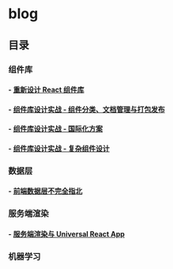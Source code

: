 # blog
## 目录
### 组件库
#### - [重新设计 React 组件库](https://github.com/AlanWei/blog/issues/1)
#### - [组件库设计实战 - 组件分类、文档管理与打包发布](https://github.com/AlanWei/blog/issues/2)
#### - [组件库设计实战 - 国际化方案](https://github.com/AlanWei/blog/issues/3)
#### - [组件库设计实战 - 复杂组件设计](https://github.com/AlanWei/blog/issues/4)

### 数据层

#### - [前端数据层不完全指北](https://github.com/AlanWei/blog/issues/5)

### 服务端渲染

#### - [服务端渲染与 Universal React App](https://github.com/AlanWei/blog/issues/6)

### 机器学习

